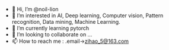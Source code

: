 - 👋 Hi, I’m @noil-lion
- 👀 I’m interested in AI, Deep learning, Computer vision, Pattern recognition, Data mining, Machine Learning.
- 🌱 I’m currently learning pytorch
- 💞️ I’m looking to collaborate on ...
- 📫 How to reach me : .email->zihao_5@163.com

<!---
noil-lion/noil-lion is a ✨ special ✨ repository because its `README.md` (this file) appears on your GitHub profile.
You can click the Preview link to take a look at your changes.
--->
